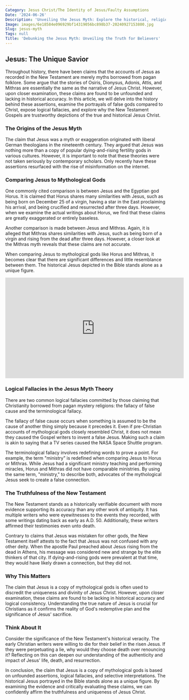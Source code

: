 ```yaml
---
Category: Jesus Christ/The Identity of Jesus/Faulty Assumptions
Date: '2024-06-26'
Description: 'Unveiling the Jesus Myth: Explore the historical, religious, and scholarly perspectives surrounding the debate over the existence of Jesus. Delve into the controversies and evidence in this intriguing discourse.'
Image: images/6e18584e096929bf14319056bc898b37-20240927153800.jpg
Slug: jesus-myth
Tags: null
Title: 'Debunking the Jesus Myth: Unveiling the Truth for Believers'
---
```


## Jesus: The Unique Savior

Throughout history, there have been claims that the accounts of Jesus as recorded in the New Testament are merely myths borrowed from pagan folklore. Some argue that the stories of Osiris, Dionysus, Adonis, Attis, and Mithras are essentially the same as the narrative of Jesus Christ. However, upon closer examination, these claims are found to be unfounded and lacking in historical accuracy. In this article, we will delve into the history behind these assertions, examine the portrayals of false gods compared to Christ, expose logical fallacies, and explore why the New Testament Gospels are trustworthy depictions of the true and historical Jesus Christ.

### The Origins of the Jesus Myth

The claim that Jesus was a myth or exaggeration originated with liberal German theologians in the nineteenth century. They argued that Jesus was nothing more than a copy of popular dying-and-rising fertility gods in various cultures. However, it is important to note that these theories were not taken seriously by contemporary scholars. Only recently have these assertions resurfaced with the rise of misinformation on the internet.

### Comparing Jesus to Mythological Gods

One commonly cited comparison is between Jesus and the Egyptian god Horus. It is claimed that Horus shares many similarities with Jesus, such as being born on December 25 of a virgin, having a star in the East proclaiming his arrival, and being crucified and resurrected after three days. However, when we examine the actual writings about Horus, we find that these claims are greatly exaggerated or entirely baseless.

Another comparison is made between Jesus and Mithras. Again, it is alleged that Mithras shares similarities with Jesus, such as being born of a virgin and rising from the dead after three days. However, a closer look at the Mithras myth reveals that these claims are not accurate.

When comparing Jesus to mythological gods like Horus and Mithras, it becomes clear that there are significant differences and little resemblance between them. The historical Jesus depicted in the Bible stands alone as a unique figure.


<iframe width="560" height="315" src="https://www.youtube.com/embed/5Xil20H9yPE" frameborder="0" allow="autoplay; encrypted-media" allowfullscreen></iframe>


### Logical Fallacies in the Jesus Myth Theory

There are two common logical fallacies committed by those claiming that Christianity borrowed from pagan mystery religions: the fallacy of false cause and the terminological fallacy.

The fallacy of false cause occurs when something is assumed to be the cause of another thing simply because it precedes it. Even if pre-Christian accounts of mythological gods closely resembled Christ, it does not mean they caused the Gospel writers to invent a false Jesus. Making such a claim is akin to saying that a TV series caused the NASA Space Shuttle program.

The terminological fallacy involves redefining words to prove a point. For example, the term "ministry" is redefined when comparing Jesus to Horus or Mithras. While Jesus had a significant ministry teaching and performing miracles, Horus and Mithras did not have comparable ministries. By using the same term, "ministry," to describe both, advocates of the mythological Jesus seek to create a false connection.

### The Truthfulness of the New Testament

The New Testament stands as a historically verifiable document with more evidence supporting its accuracy than any other work of antiquity. It has multiple writers who were eyewitnesses to the events they recorded, with some writings dating back as early as A.D. 50. Additionally, these writers affirmed their testimonies even unto death.

Contrary to claims that Jesus was mistaken for other gods, the New Testament itself attests to the fact that Jesus was not confused with any other deity. When the apostle Paul preached about Jesus rising from the dead in Athens, his message was considered new and strange by the elite thinkers of that city. If dying-and-rising gods were prevalent at that time, they would have likely drawn a connection, but they did not.

### Why This Matters

The claim that Jesus is a copy of mythological gods is often used to discredit the uniqueness and divinity of Jesus Christ. However, upon closer examination, these claims are found to be lacking in historical accuracy and logical consistency. Understanding the true nature of Jesus is crucial for Christians as it confirms the reality of God's redemptive plan and the significance of Jesus' sacrifice.

### Think About It

Consider the significance of the New Testament's historical veracity. The early Christian writers were willing to die for their belief in the risen Jesus. If they were perpetuating a lie, why would they choose death over renouncing it? Reflecting on this can deepen our understanding of the authenticity and impact of Jesus' life, death, and resurrection.

In conclusion, the claim that Jesus is a copy of mythological gods is based on unfounded assertions, logical fallacies, and selective interpretations. The historical Jesus portrayed in the Bible stands alone as a unique figure. By examining the evidence and critically evaluating these claims, we can confidently affirm the truthfulness and uniqueness of Jesus Christ.